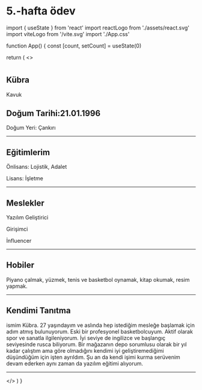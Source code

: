 # 5.-hafta ödev
import { useState } from 'react'
import reactLogo from './assets/react.svg'
import viteLogo from '/vite.svg'
import './App.css'

function App() {
  const [count, setCount] = useState(0)

  return (
    <>
      <div>
        <h1><Biyografim></Biyografim></h1>
        <div>
          <h2>Kübra</h2>
          <p>Kavuk</p>
        </div>
        <div>
          <h2>Doğum Tarihi:21.01.1996</h2>
          <p>Doğum Yeri: Çankırı</p>
          <hr></hr>
        </div>
        <div>
          <h2>Eğitimlerim</h2>
          <p>Önlisans: Lojistik, Adalet </p>
          <p>Lisans: İşletme</p>
        </div>
        <hr></hr>
        <div>
          <h2>Meslekler</h2>
          <p>Yazılım Geliştirici</p>
          <p>Girişimci</p>
          <p>İnfluencer</p>
        </div>
        <hr></hr>
        <div>
          <h2>Hobiler</h2>
          <p>Piyano çalmak, yüzmek, tenis ve basketbol oynamak, kitap okumak, resim yapmak.</p>
        </div>
        <hr></hr>
        <div>
          <h2>Kendimi Tanıtma</h2>
          <p>ismim Kübra. 27 yaşındayım ve aslında hep istediğim mesleğe başlamak için adım atmış bulunuyorum.
            Eski bir profesyonel basketbolcuyum. Aktif olarak spor ve sanatla ilgileniyorum. 
            İyi seviye de ingilizce ve başlangıç seviyesinde rusca biliyorum. 
            Bir mağazanın depo sorumlusu olarak bir yıl kadar çalıştım ama göre olmadığını kendimi iyi geliştiremediğimi düşündüğüm için işten ayrıldım.
            Şu an da kendi işimi kurma serüvenim devam ederken aynı zaman da yazılım eğitimi alıyorum.
          </p>
        </div>
        <hr></hr>
      </div>
    </>
  )
}
